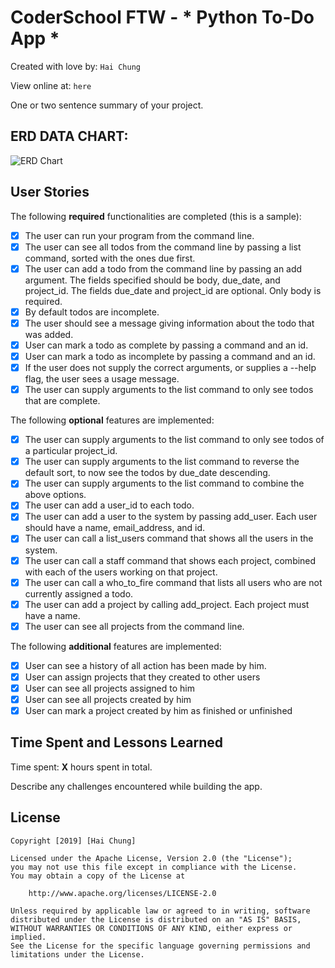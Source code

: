 # CoderSchool FTW - * Python To-Do App *

Created with love by: `Hai Chung`
  
View online at: `here`
  
One or two sentence summary of your project. 

## ERD DATA CHART:

<img src='https://i.imgur.com/TTNad2I.png' title='ERD Chart' width='' alt='ERD Chart' />

## User Stories

The following **required** functionalities are completed (this is a sample):

* [x] The user can run your program from the command line.
* [x] The user can see all todos from the command line by passing a list command, sorted with the ones due first.
* [x] The user can add a todo from the command line by passing an add argument. The fields specified should be body, due_date, and project_id. The fields due_date and project_id are optional. Only body is required.
* [x] By default todos are incomplete.
* [x] The user should see a message giving information about the todo that was added.
* [x] User can mark a todo as complete by passing a command and an id.
* [x] User can mark a todo as incomplete by passing a command and an id.
* [x] If the user does not supply the correct arguments, or supplies a --help flag, the user sees a usage message.
* [x] The user can supply arguments to the list command to only see todos that are complete.

The following **optional** features are implemented:

* [x] The user can supply arguments to the list command to only see todos of a particular project_id.
* [x] The user can supply arguments to the list command to reverse the default sort, to now see the todos by due_date descending.
* [x] The user can supply arguments to the list command to combine the above options.
* [x] The user can add a user_id to each todo.
* [x] The user can add a user to the system by passing add_user. Each user should have a name, email_address, and id.
* [x] The user can call a list_users command that shows all the users in the system.
* [x] The user can call a staff command that shows each project, combined with each of the users working on that project.
* [x] The user can call a who_to_fire command that lists all users who are not currently assigned a todo.
* [x] The user can add a project by calling add_project. Each project must have a name.
* [x] The user can see all projects from the command line.

The following **additional** features are implemented:

* [x] User can see a history of all action has been made by him.
* [x] User can assign projects that they created to other users
* [x] User can see all projects assigned to him
* [x] User can see all projects created by him
* [x] User can mark a project created by him as finished or unfinished

## Time Spent and Lessons Learned

Time spent: **X** hours spent in total.

Describe any challenges encountered while building the app.

## License

    Copyright [2019] [Hai Chung]

    Licensed under the Apache License, Version 2.0 (the "License");
    you may not use this file except in compliance with the License.
    You may obtain a copy of the License at

        http://www.apache.org/licenses/LICENSE-2.0

    Unless required by applicable law or agreed to in writing, software
    distributed under the License is distributed on an "AS IS" BASIS,
    WITHOUT WARRANTIES OR CONDITIONS OF ANY KIND, either express or implied.
    See the License for the specific language governing permissions and
    limitations under the License.
